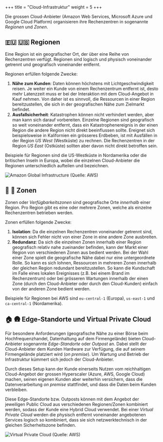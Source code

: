 +++
title = "Cloud-Infrastruktur"
weight = 5
+++

Die grossen Cloud-Anbieter (Amazon Web Services, Microsoft Azure und Google
Cloud Platform) organisieren ihre Rechenzentren in sogenannte _Regionen_ und
_Zonen_.

## :eu: :us: Regionen

Eine Region ist ein geografischer Ort, der über eine Reihe von Rechenzentren
verfügt. Regionen sind logisch und physisch voneinander getrennt und geografisch
voneinander entfernt.

Regionen erfüllen folgende Zwecke:

1. **Nähe zum Kunden**: Daten können höchstens mit Lichtgeschwindigkeit reisen.
   Je weiter ein Kunde von einem Rechenzentrum entfernt ist, desto mehr
   Latenzzeit muss er bei der Interaktion mit dem Cloud-Angebot in Kauf nehmen.
   Von daher ist es sinnvoll, die Ressourcen in einer Region bereitzustellen,
   die sich in der geografischen Nähe zum Zielmarkt befindet.
2. **Ausfallsicherheit**: Katastrophen können nicht verhindert werden, aber man
   kann sich darauf vorbereiten. Einzelne Regionen sind geografisch so weit
   voneinander entfernt, dass ein Katastrophenereignis in der einen Region die
   andere Region nicht direkt beeinflussen sollte. Ereignet sich beispielsweise
   in Kalifornien ein grösseres Erdbeben, ist mit Ausfällen in der Region _US
   West_ (Westküste) zu rechnen. Die Rechenzentren in der Region _US East_
   (Ostküste) sollten aber davon nicht direkt betroffen sein.

Beispiele für Regionen sind die US-Westküste in Nordamerika oder die britischen
Inseln in Europa, wobei die einzelnen Cloud-Anbieter die Regionen
unterschiedlich aufteilen und bezeichnen.

![Amazon Global Infrastructure (Quelle: AWS)](/img/amazon-global-infrastructure.png)

## :european_castle: :japanese_castle: Zonen

Zonen oder _Verfügbarkeitszonen_ sind geografische Orte _innerhalb_ einer
Region. Pro Region gibt es eine oder mehrere Zonen, welche als einzelne
Rechenzentren betrieben werden.

Zonen erfüllen folgende Zwecke:

1. **Isolation**: Da die einzelnen Rechenzentren voneinander getrennt sind,
   können sich Fehler nicht von einer Zone in eine andere Zone ausbreiten.
1. **Redundanz**: Da sich die einzelnen Zonen innerhalb einer Region geografisch
   relativ nahe zueinander befinden, kann der Markt einer Region von
   verschiedenen Zonen aus bedient werden. Bei der Wahl einer Zone spielt die
   geografische Nähe dabei nur eine untergeordnete Rolle. So kann es sich
   lohnen, Ressourcen in mehreren Zonen innerhalb der gleichen Region
   redundant bereitzustellen. So kann die Kundschaft im Falle eines lokalen
   Ereignisses (z.B. bei einem Brand im Rechenzentrum) oder bei grösseren
   Wartungen innerhalb der einen Zone (durch den Cloud-Anbieter oder durch den
   Cloud-Kunden) einfach von der anderen Zone bedient werden.

Beispiele für Regionen bei AWS sind `eu-central-1` (Europa), `us-east-1` und
`ca-central-1` (Nordamerika).

## :house: :hut: Edge-Standorte und Virtual Private Cloud

Für besondere Anforderungen (geografische Nähe zu einer Börse beim
Hochfrequenzhandel, Datenhaltung auf dem Firmengelände) bieten Cloud-Anbieter
sogenannte _Edge-Standorte_ oder _Outpost_ an. Dabei stellt der Cloud-Anbieter
dem Kunden Hardware zur Verfügung, die auf seinem Firmengelände platziert wird
(_on premise_). Um Wartung und Betrieb der Infrastruktur kümmert sich jedoch der
Cloud-Anbieter.

Durch dieses Setup kann der Kunde einerseits Nutzen vom reichhaltigen
Cloud-Angebot der grossen Hyperscaler (Azure, AWS, Google Cloud) machen, seinen
eigenen Kunden aber weiterhin versichern, dass die Datenverarbeitung _on
premise_ stattfindet, und dass die Daten beim Kunden verbleiben.

Diese Edge-Standorte bzw. Outposts können mit dem Angebot der jeweiligen Public
Cloud aus verschiedenen Regionen/Zonen kombiniert werden, sodass der Kunde eine
Hybrid Cloud verwendet. Bei einer _Virtual Private Cloud_ werden die physisch
entfernt voneinander angebotenen Services logisch so kombiniert, dass sie sich
netzwerktechnisch in der gleichen Sicherheitszone befinden.

![Virtual Private Cloud (Quelle: AWS)](/img/amazon-region-zone.png)
